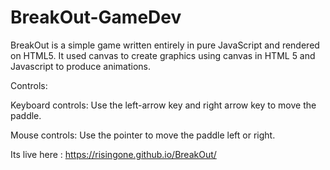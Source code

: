 # BreakOut-GameDev
BreakOut is a simple game written entirely in pure JavaScript and rendered on HTML5. It used canvas to create graphics using canvas in HTML 5 and Javascript to produce animations.

Controls:

Keyboard controls: Use the left-arrow key and right arrow key to move the paddle.

Mouse controls: Use the pointer to move the paddle left or right.

Its live here : https://risingone.github.io/BreakOut/

